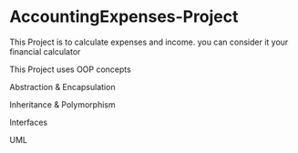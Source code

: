 # AccountingExpenses-Project
This Project is to calculate expenses and income. you can consider it your financial calculator

This Project uses OOP concepts 

Abstraction & Encapsulation

Inheritance & Polymorphism 

Interfaces 

UML 

